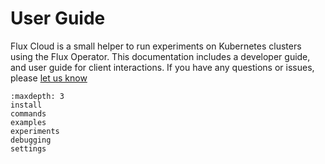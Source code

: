 # User Guide

Flux Cloud is a small helper to run experiments on Kubernetes clusters using the Flux Operator.
 This documentation includes a developer guide, and user guide for client interactions. If you have
any questions or issues, please [let us know](https://github.com/flux-framework/flux-cloud/issues)

```{toctree}
:maxdepth: 3
install
commands
examples
experiments
debugging
settings
```

